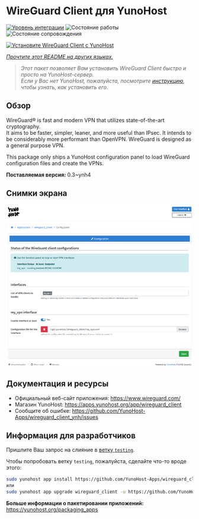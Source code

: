 <!--
Важно: этот README был автоматически сгенерирован <https://github.com/YunoHost/apps/tree/master/tools/readme_generator>
Он НЕ ДОЛЖЕН редактироваться вручную.
-->

# WireGuard Client для YunoHost

[![Уровень интеграции](https://apps.yunohost.org/badge/integration/wireguard_client)](https://ci-apps.yunohost.org/ci/apps/wireguard_client/)
![Состояние работы](https://apps.yunohost.org/badge/state/wireguard_client)
![Состояние сопровождения](https://apps.yunohost.org/badge/maintained/wireguard_client)

[![Установите WireGuard Client с YunoHost](https://install-app.yunohost.org/install-with-yunohost.svg)](https://install-app.yunohost.org/?app=wireguard_client)

*[Прочтите этот README на других языках.](./ALL_README.md)*

> *Этот пакет позволяет Вам установить WireGuard Client быстро и просто на YunoHost-сервер.*  
> *Если у Вас нет YunoHost, пожалуйста, посмотрите [инструкцию](https://yunohost.org/install), чтобы узнать, как установить его.*

## Обзор

WireGuard® is fast and modern VPN that utilizes state-of-the-art cryptography.  
It aims to be faster, simpler, leaner, and more useful than IPsec. It intends to be considerably more performant than OpenVPN. WireGuard is designed as a general purpose VPN.

This package only ships a YunoHost configuration panel to load WireGuard configuration files and create the VPNs.


**Поставляемая версия:** 0.3~ynh4

## Снимки экрана

![Снимок экрана WireGuard Client](./doc/screenshots/wireguard_client.png)

## Документация и ресурсы

- Официальный веб-сайт приложения: <https://www.wireguard.com/>
- Магазин YunoHost: <https://apps.yunohost.org/app/wireguard_client>
- Сообщите об ошибке: <https://github.com/YunoHost-Apps/wireguard_client_ynh/issues>

## Информация для разработчиков

Пришлите Ваш запрос на слияние в [ветку `testing`](https://github.com/YunoHost-Apps/wireguard_client_ynh/tree/testing).

Чтобы попробовать ветку `testing`, пожалуйста, сделайте что-то вроде этого:

```bash
sudo yunohost app install https://github.com/YunoHost-Apps/wireguard_client_ynh/tree/testing --debug
или
sudo yunohost app upgrade wireguard_client -u https://github.com/YunoHost-Apps/wireguard_client_ynh/tree/testing --debug
```

**Больше информации о пакетировании приложений:** <https://yunohost.org/packaging_apps>
